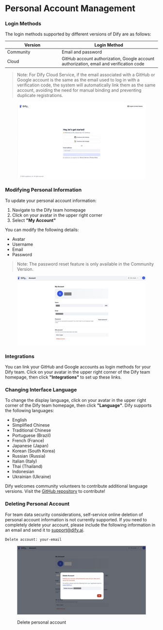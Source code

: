 # Personal Account Management

### Login Methods

The login methods supported by different versions of Dify are as follows:

<table><thead><tr><th width="166">Version</th><th>Login Method</th></tr></thead><tbody><tr><td>Community</td><td>Email and password</td></tr><tr><td>Cloud</td><td>GitHub account authorization, Google account authorization, email and verification code</td></tr></tbody></table>

> Note: For Dify Cloud Service, if the email associated with a GitHub or Google account is the same as the email used to log in with a verification code, the system will automatically link them as the same account, avoiding the need for manual binding and preventing duplicate registrations.

<figure><img src="../../.gitbook/assets/image.png" alt=""><figcaption></figcaption></figure>

### Modifying Personal Information

To update your personal account information:

1. Navigate to the Dify team homepage
2. Click on your avatar in the upper right corner
3. Select **"My Account"**

You can modify the following details:

* Avatar
* Username
* Email
* Password

> Note: The password reset feature is only available in the Community Version.

<figure><img src="../../.gitbook/assets/image (1).png" alt=""><figcaption></figcaption></figure>

### Integrations

You can link your GitHub and Google accounts as login methods for your Dify team. Click on your avatar in the upper right corner of the Dify team homepage, then click **"Integrations"** to set up these links.

### Changing Interface Language

To change the display language, click on your avatar in the upper right corner of the Dify team homepage, then click **"Language"**. Dify supports the following languages:

* English
* Simplified Chinese
* Traditional Chinese
* Portuguese (Brazil)
* French (France)
* Japanese (Japan)
* Korean (South Korea)
* Russian (Russia)
* Italian (Italy)
* Thai (Thailand)
* Indonesian
* Ukrainian (Ukraine)

Dify welcomes community volunteers to contribute additional language versions. Visit the [GitHub repository](https://github.com/langgenius/dify/blob/main/CONTRIBUTING.md) to contribute!

### Deleting Personal Account

For team data security considerations, self-service online deletion of personal account information is not currently supported. If you need to completely delete your account, please include the following information in an email and send it to support@dify.ai.

```
Delete account: your-email
```

<figure><img src="../../.gitbook/assets/image (2).png" alt=""><figcaption><p>Delete personal account</p></figcaption></figure>
